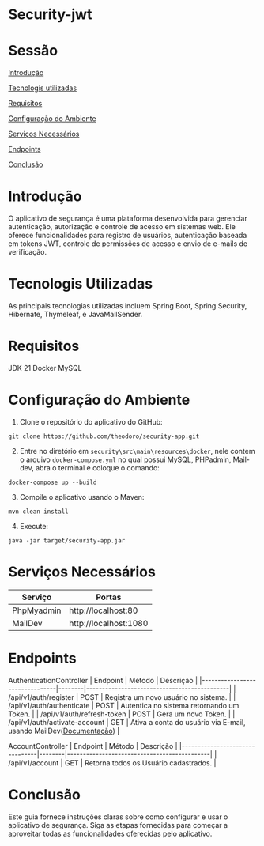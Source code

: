 ﻿# Security-jwt

# Sessão

[Introdução](#introdução)

[Tecnologis utilizadas](#tecnologis-utilizadas)

[Requisitos](#requisitos)

[Configuração do Ambiente](#configuração-do-ambiente)

[Serviços Necessários](#serviços-necessários)

[Endpoints](#endpoints)

[Conclusão](#conclusão)

# Introdução
O aplicativo de segurança é uma plataforma desenvolvida para gerenciar autenticação, autorização e controle de acesso em sistemas web. Ele oferece funcionalidades para registro de usuários, autenticação baseada em tokens JWT, controle de permissões de acesso e envio de e-mails de verificação.

# Tecnologis Utilizadas
As principais tecnologias utilizadas incluem Spring Boot, Spring Security, Hibernate, Thymeleaf, e JavaMailSender.

# Requisitos
JDK 21
Docker
MySQL

# Configuração do Ambiente
1. Clone o repositório do aplicativo do GitHub:
```Git Clone
git clone https://github.com/theodoro/security-app.git
```

2. Entre no diretório em `security\src\main\resources\docker`, nele contem o arquivo `docker-compose.yml` no qual possui MySQL, PHPadmin, Mail-dev, abra o terminal e coloque o comando:
```Docker
docker-compose up --build
```

3. Compile o aplicativo usando o Maven:
```Maven
mvn clean install
```

4. Execute:
```Maven
java -jar target/security-app.jar
```

# Serviços Necessários

|  Serviço   |         Portas        |
|------------|-----------------------|
| PhpMyadmin | http://localhost:80   |
| MailDev    | http://localhost:1080 |

# Endpoints

AuthenticationController
|            Endpoint            | Método |                  Descrição                  |
|--------------------------------|--------|---------------------------------------------|
| /api/v1/auth/register          |  POST  | Registra um novo usuário no sistema.        |
| /api/v1/auth/authenticate	     |  POST  | Autentica no sistema retornando um Token.   |
| /api/v1/auth/refresh-token     |  POST  | Gera um novo Token.                         |
| /api/v1/auth/activate-account  |  GET   | Ativa a conta do usuário via E-mail, usando MailDev([Documentação](https://github.com/maildev/maildev)) |

AccountController
|            Endpoint            | Método |                  Descrição                  |
|--------------------------------|--------|---------------------------------------------|
| /api/v1/account                   |  GET   | Retorna todos os Usuário cadastrados.       |

# Conclusão
Este guia fornece instruções claras sobre como configurar e usar o aplicativo de segurança. Siga as etapas fornecidas para começar a aproveitar todas as funcionalidades oferecidas pelo aplicativo.
